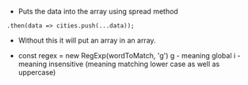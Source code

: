 *  Puts the data into the array using spread method
```
.then(data => cities.push(...data));
```
* Without this it will put an array in an array.

*  const regex = new RegExp(wordToMatch, 'g')
g - meaning global
i - meaning insensitive (meaning matching lower case as well as uppercase)
